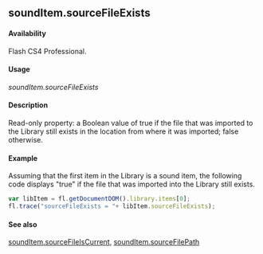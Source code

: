 ## soundItem.sourceFileExists

#### Availability

Flash CS4 Professional.

#### Usage

*soundItem.sourceFileExists*

#### Description

Read-only property: a Boolean value of true if the file that was imported to the Library still exists in the location from where it was imported; false otherwise.

#### Example

Assuming that the first item in the Library is a sound item, the following code displays "true" if the file that was imported into the Library still exists.

```javascript
var libItem = fl.getDocumentDOM().library.items[0]; 
fl.trace("sourceFileExists = "+ libItem.sourceFileExists);

```
#### See also

[soundItem.sourceFileIsCurrent](../SoundItem_object/soundIt11.md), [soundItem.sourceFilePath](../SoundItem_object/soundIt12.md)

<span id="soundItem.sourceFileIsCurrent" class="anchor"></span>

